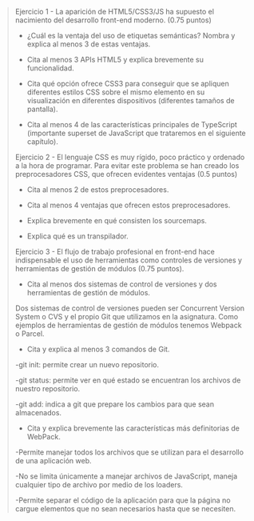 > Ejercicio 1 - La aparición de HTML5/CSS3/JS ha supuesto el nacimiento del desarrollo front-end moderno. (0.75 puntos)
>
>* ¿Cuál es la ventaja del uso de etiquetas semánticas? Nombra y explica al
menos 3 de estas ventajas.
>
>* Cita al menos 3 APIs HTML5 y explica brevemente su funcionalidad.
>
>* Cita qué opción ofrece CSS3 para conseguir que se apliquen diferentes estilos
CSS sobre el mismo elemento en su visualización en diferentes dispositivos
(diferentes tamaños de pantalla).
>
>* Cita al menos 4 de las características principales de TypeScript (importante
superset de JavaScript que trataremos en el siguiente capítulo).
>
> Ejercicio 2 - El lenguaje CSS es muy rígido, poco práctico y ordenado a la hora de programar. Para
evitar este problema se han creado los preprocesadores CSS, que ofrecen evidentes
ventajas (0.5 puntos)
>
>* Cita al menos 2 de estos preprocesadores.
>
>* Cita al menos 4 ventajas que ofrecen estos preprocesadores.
>
>* Explica brevemente en qué consisten los sourcemaps.
>
>* Explica qué es un transpilador.
>
> Ejercicio 3 - El flujo de trabajo profesional en front-end hace indispensable el uso de herramientas
como controles de versiones y herramientas de gestión de módulos (0.75 puntos).
>
>* Cita al menos dos sistemas de control de versiones y dos herramientas de
gestión de módulos.
>
> Dos sistemas de control de versiones pueden ser Concurrent Version System o CVS y el propio Git que utilizamos en la asignatura. Como ejemplos de herramientas de gestión de módulos tenemos Webpack o Parcel.
>
>* Cita y explica al menos 3 comandos de Git.
>
> -git init: permite crear un nuevo repositorio.
>
> -git status: permite ver en qué estado se encuentran los archivos de nuestro repositorio.
>
> -git add: indica a git que prepare los cambios para que sean almacenados.
>
>* Cita y explica brevemente las características más definitorias de WebPack.
>
> -Permite manejar todos los archivos que se utilizan para el desarrollo de una aplicación web.
>
> -No se limita únicamente a manejar archivos de JavaScript, maneja cualquier tipo de archivo por medio de los loaders.
>
> -Permite separar el código de la aplicación para que la página no cargue elementos que no sean necesarios hasta que se necesiten.
